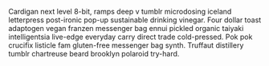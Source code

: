 Cardigan next level 8-bit, ramps deep v tumblr microdosing iceland letterpress post-ironic pop-up sustainable drinking vinegar. Four dollar toast adaptogen vegan franzen messenger bag ennui pickled organic taiyaki intelligentsia live-edge everyday carry direct trade cold-pressed. Pok pok crucifix listicle fam gluten-free messenger bag synth. Truffaut distillery tumblr chartreuse beard brooklyn polaroid try-hard.